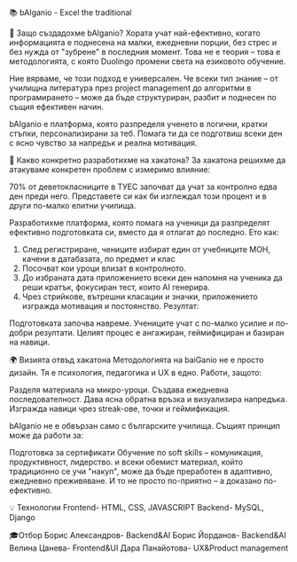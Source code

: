 📚 bAIganio - Excel the traditional

🚀 Защо създадохме bAIganio?
Хората учат най-ефективно, когато информацията е поднесена на малки, ежедневни порции, без стрес и без нужда от "зубрене" в последния момент. Това не е теория – това е методологията, с която Duolingo промени света на езиковото обучение.

Ние вярваме, че този подход е универсален. Че всеки тип знание – от училищна литература през project management до алгоритми в програмирането – може да бъде структуриран, разбит и поднесен по същия ефективен начин.

bAIganio е платформа, която разпределя ученето в логични, кратки стъпки, персонализирани за теб. Помага ти да се подготвиш всеки ден с ясно чувство за напредък и реална мотивация.

🎯 Какво конкретно разработихме на хакатона?
За хакатона решихме да атакуваме конкретен проблем с измеримо влияние:

70% от деветокласниците в ТУЕС започват да учат за контролно едва ден преди него. Представете си как би изглеждал този процент и в други по-малко елитни училища.

Разработихме платформа, която помага на ученици да разпределят ефективно подготовката си, вместо да я отлагат до последно. Ето как:

1. След регистриране, чениците избират един от учебниците МОН, качени в датабазата, по предмет и клас
2. Посочват кои уроци влизат в контролното.
3. До избраната дата приложението всеки ден напомня на ученика да реши кратък, фокусиран тест, които AI генерира.
4. Чрез стрийкове, вътрешни класации и значки, приложението изгражда мотивация и постоянство.
Резултат:

Подготовката започва навреме.
Учениците учат с по-малко усилие и по-добри резултати.
Целият процес е ангажиран, геймифициран и базиран на навици.

🌍 Визията отвъд хакатона
Методологията на baiGanio не е просто дизайн. Тя е психология, педагогика и UX в едно. Работи, защото:

Разделя материала на микро-уроци.
Създава ежедневна последователност.
Дава ясна обратна връзка и визуализира напредъка.
Изгражда навици чрез streak-ове, точки и геймификация.

bAIganio не е обвързан само с българските училища. Същият принцип може да работи за:

Подготовка за сертификати
Обучение по soft skills – комуникация, продуктивност, лидерство.
и всеки обемист материал, който традиционно се учи "накуп", може да бъде преработен в адаптивно, ежедневно преживяване. И то не просто по-приятно – а доказано по-ефективно.

💡 Технологии
Frontend- HTML, CSS, JAVASCRIPT
Backend- MySQL, Django

🎓Отбор
Борис Александров- Backend&AI
Борис Йорданов- Backend&AI
Велина Цанева- Frontend&UI
Дара Панайотова- UX&Product management



